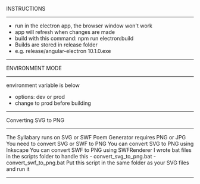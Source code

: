 INSTRUCTIONS 
*******************
- run in the electron app, the browser window won't work 
- app will refresh when changes are made
- build with this command:
npm run electron:build
- Builds are stored in release folder
- e.g. release/angular-electron 10.1.0.exe
*******************

ENVIRONMENT MODE
*******************
environment variable is below
- options: dev or prod
- change to prod before building
*******************

Converting SVG to PNG
*******************
The Syllabary runs on SVG or SWF
Poem Generator requires PNG or JPG 
You need to convert SVG or SWF to PNG
You can convert SVG to PNG using Inkscape
You can convert SWF to PNG using SWFRenderer
I wrote bat files in the scripts folder to handle this
    - convert_svg_to_png.bat
    - convert_swf_to_png.bat
Put this script in the same folder as your SVG files and run it
*******************